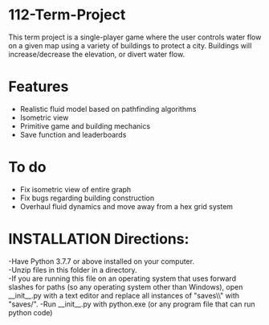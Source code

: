 # 112-Term-Project
This term project is a single-player game where the user controls water flow on a given map using a variety of buildings to protect a city. Buildings will increase/decrease the elevation, or divert water flow.
<h1>Features</h1>
<ul>
	<li>Realistic fluid model based on pathfinding algorithms</li>
	<li>Isometric view</li>
	<li>Primitive game and building mechanics</li>
	<li>Save function and leaderboards</li>
</ul>
<h1>To do</h1>
<ul>
	<li>Fix isometric view of entire graph</li>
	<li>Fix bugs regarding building construction</li>
	<li>Overhaul fluid dynamics and move away from a hex grid system</li>
</ul>

# INSTALLATION Directions:
<p>
	-Have Python 3.7.7 or above installed on your computer. <br>
	-Unzip files in this folder in a directory. <br>
	-If you are running this file on an operating system that uses forward slashes for paths (so any operating system other than Windows), open __init__.py with a text editor and replace all instances of "saves\\" with "saves/". 
	-Run __init__.py with python.exe (or any program file that can run python code)<br>
</p>


